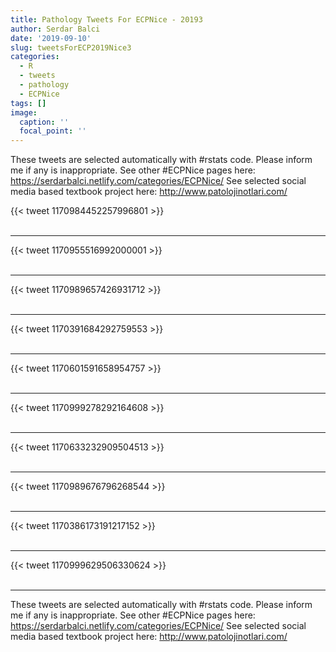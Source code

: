 ```yaml
---
title: Pathology Tweets For ECPNice - 20193
author: Serdar Balci
date: '2019-09-10'
slug: tweetsForECP2019Nice3
categories:
  - R
  - tweets
  - pathology
  - ECPNice
tags: []
image:
  caption: ''
  focal_point: ''
---
```



These tweets are selected automatically with #rstats code. Please inform me if any is inappropriate.
See other #ECPNice pages here: https://serdarbalci.netlify.com/categories/ECPNice/ 
See selected social media based textbook project here: http://www.patolojinotlari.com/

{{< tweet 1170984452257996801 >}}
<br>
<br>
<hr>
{{< tweet 1170955516992000001 >}}
<br>
<br>
<hr>
{{< tweet 1170989657426931712 >}}
<br>
<br>
<hr>
{{< tweet 1170391684292759553 >}}
<br>
<br>
<hr>
{{< tweet 1170601591658954757 >}}
<br>
<br>
<hr>
{{< tweet 1170999278292164608 >}}
<br>
<br>
<hr>
{{< tweet 1170633232909504513 >}}
<br>
<br>
<hr>
{{< tweet 1170989676796268544 >}}
<br>
<br>
<hr>
{{< tweet 1170386173191217152 >}}
<br>
<br>
<hr>
{{< tweet 1170999629506330624 >}}
<br>
<br>
<hr>


These tweets are selected automatically with #rstats code. Please inform me if any is inappropriate.
See other #ECPNice pages here: https://serdarbalci.netlify.com/categories/ECPNice/ 
See selected social media based textbook project here: http://www.patolojinotlari.com/
